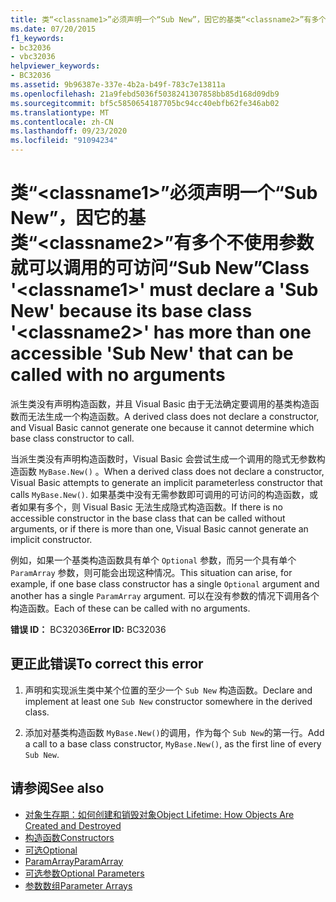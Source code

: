 ```yaml
---
title: 类“<classname1>”必须声明一个“Sub New”，因它的基类“<classname2>”有多个不使用参数就可以调用的可访问“Sub New”
ms.date: 07/20/2015
f1_keywords:
- bc32036
- vbc32036
helpviewer_keywords:
- BC32036
ms.assetid: 9b96387e-337e-4b2a-b49f-783c7e13811a
ms.openlocfilehash: 21a9febd5036f5038241307858bb85d168d09db9
ms.sourcegitcommit: bf5c5850654187705bc94cc40ebfb62fe346ab02
ms.translationtype: MT
ms.contentlocale: zh-CN
ms.lasthandoff: 09/23/2020
ms.locfileid: "91094234"
---
```

# <a name="class-classname1-must-declare-a-sub-new-because-its-base-class-classname2-has-more-than-one-accessible-sub-new-that-can-be-called-with-no-arguments"></a><span data-ttu-id="94796-102">类“\<classname1>”必须声明一个“Sub New”，因它的基类“\<classname2>”有多个不使用参数就可以调用的可访问“Sub New”</span><span class="sxs-lookup"><span data-stu-id="94796-102">Class '\<classname1>' must declare a 'Sub New' because its base class '\<classname2>' has more than one accessible 'Sub New' that can be called with no arguments</span></span>

<span data-ttu-id="94796-103">派生类没有声明构造函数，并且 Visual Basic 由于无法确定要调用的基类构造函数而无法生成一个构造函数。</span><span class="sxs-lookup"><span data-stu-id="94796-103">A derived class does not declare a constructor, and Visual Basic cannot generate one because it cannot determine which base class constructor to call.</span></span>  
  
 <span data-ttu-id="94796-104">当派生类没有声明构造函数时，Visual Basic 会尝试生成一个调用的隐式无参数构造函数 `MyBase.New()` 。</span><span class="sxs-lookup"><span data-stu-id="94796-104">When a derived class does not declare a constructor, Visual Basic attempts to generate an implicit parameterless constructor that calls `MyBase.New()`.</span></span> <span data-ttu-id="94796-105">如果基类中没有无需参数即可调用的可访问的构造函数，或者如果有多个，则 Visual Basic 无法生成隐式构造函数。</span><span class="sxs-lookup"><span data-stu-id="94796-105">If there is no accessible constructor in the base class that can be called without arguments, or if there is more than one, Visual Basic cannot generate an implicit constructor.</span></span>  
  
 <span data-ttu-id="94796-106">例如，如果一个基类构造函数具有单个 `Optional` 参数，而另一个具有单个 `ParamArray` 参数，则可能会出现这种情况。</span><span class="sxs-lookup"><span data-stu-id="94796-106">This situation can arise, for example, if one base class constructor has a single `Optional` argument and another has a single `ParamArray` argument.</span></span> <span data-ttu-id="94796-107">可以在没有参数的情况下调用各个构造函数。</span><span class="sxs-lookup"><span data-stu-id="94796-107">Each of these can be called with no arguments.</span></span>  
  
 <span data-ttu-id="94796-108">**错误 ID：** BC32036</span><span class="sxs-lookup"><span data-stu-id="94796-108">**Error ID:** BC32036</span></span>  
  
## <a name="to-correct-this-error"></a><span data-ttu-id="94796-109">更正此错误</span><span class="sxs-lookup"><span data-stu-id="94796-109">To correct this error</span></span>  
  
1. <span data-ttu-id="94796-110">声明和实现派生类中某个位置的至少一个 `Sub New` 构造函数。</span><span class="sxs-lookup"><span data-stu-id="94796-110">Declare and implement at least one `Sub New` constructor somewhere in the derived class.</span></span>  
  
2. <span data-ttu-id="94796-111">添加对基类构造函数 `MyBase.New()`的调用，作为每个 `Sub New`的第一行。</span><span class="sxs-lookup"><span data-stu-id="94796-111">Add a call to a base class constructor, `MyBase.New()`, as the first line of every `Sub New`.</span></span>  
  
## <a name="see-also"></a><span data-ttu-id="94796-112">请参阅</span><span class="sxs-lookup"><span data-stu-id="94796-112">See also</span></span>

- [<span data-ttu-id="94796-113">对象生存期：如何创建和销毁对象</span><span class="sxs-lookup"><span data-stu-id="94796-113">Object Lifetime: How Objects Are Created and Destroyed</span></span>](../programming-guide/language-features/objects-and-classes/object-lifetime-how-objects-are-created-and-destroyed.md)
- [<span data-ttu-id="94796-114">构造函数</span><span class="sxs-lookup"><span data-stu-id="94796-114">Constructors</span></span>](../programming-guide/concepts/object-oriented-programming.md#constructors)
- [<span data-ttu-id="94796-115">可选</span><span class="sxs-lookup"><span data-stu-id="94796-115">Optional</span></span>](../language-reference/modifiers/optional.md)
- [<span data-ttu-id="94796-116">ParamArray</span><span class="sxs-lookup"><span data-stu-id="94796-116">ParamArray</span></span>](../language-reference/modifiers/paramarray.md)
- [<span data-ttu-id="94796-117">可选参数</span><span class="sxs-lookup"><span data-stu-id="94796-117">Optional Parameters</span></span>](../programming-guide/language-features/procedures/optional-parameters.md)
- [<span data-ttu-id="94796-118">参数数组</span><span class="sxs-lookup"><span data-stu-id="94796-118">Parameter Arrays</span></span>](../programming-guide/language-features/procedures/parameter-arrays.md)
